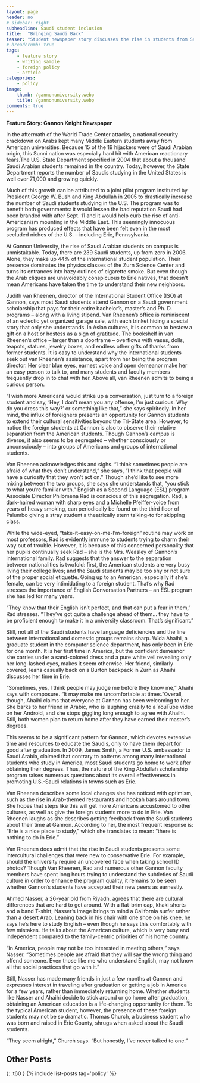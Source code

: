 ```yaml
---
layout: page
header: no
# sidebar: right
subheadline: Saudi student inclusion
title:  "Bringing Saudi Back"
teaser: "Student newspaper story discusses the rise in students from Saudi Arabia on Gannon's campus and their struggles to integrate with native students."
# breadcrumb: true
tags:
    - feature story
    - writing sample
    - foreign policy
    - article
categories:
    - policy
image:
    thumb: /gannonuniversity.webp
    title: /gannonuniversity.webp
comments: true
---
```


__Feature Story: Gannon Knight Newspaper__

In the aftermath of the World Trade Center attacks, a national security crackdown on Arabs kept many Middle Eastern students away from American universities. Because 15 of the 19 hijackers were of Saudi Arabian origin, this Sunni nation was especially hard hit with American reactionary fears.The U.S. State Department specified in 2004 that about a thousand Saudi Arabian students remained in the country. Today, however, the State Department reports the number of Saudis studying in the United States is well over 71,000 and growing quickly.

Much of this growth can be attributed to a joint pilot program instituted by President George W. Bush and King Abdullah in 2005 to drastically increase the number of Saudi students studying in the U.S. The program was to benefit both governments: it would lessen the bad reputation Saudi had been branded with after Sept. 11 and it would help curb the rise of anti-Americanism mounting in the Middle East. This seemingly innocuous program has produced effects that have been felt even in the most secluded niches of the U.S. – including Erie, Pennsylvania.

At Gannon University, the rise of Saudi Arabian students on campus is unmistakable. Today, there are 239 Saudi students, up from zero in 2006. Alone, they make up 44% of the international student population. Their presence dominates the physics classes of the Zurn Science Center and turns its entrances into hazy outlines of cigarette smoke. But even though the Arab cliques are unavoidably conspicuous to Erie natives, that doesn’t mean Americans have taken the time to understand their new neighbors.

Judith van Rheenen, director of the International Student Office (ISO) at Gannon, says most Saudi students attend Gannon on a Saudi government scholarship that pays for their entire bachelor’s, master’s and Ph. D. programs – along with a living stipend. Van Rheenen’s office is reminiscent of an eclectic yet organized garage sale, with each trinket hiding a special story that only she understands. In Asian cultures, it is common to bestow a gift on a host or hostess as a sign of gratitude. The bookshelf in van Rheenen’s office – larger than a doorframe – overflows with vases, dolls, teapots, statues, jewelry boxes, and endless other gifts of thanks from former students. It is easy to understand why the international students seek out van Rheenen’s assistance, apart from her being the program director. Her clear blue eyes, earnest voice and open demeanor make her an easy person to talk to, and many students and faculty members frequently drop in to chat with her. Above all, van Rheenen admits to being a curious person.

“I wish more Americans would strike up a conversation, just turn to a foreign student and say, ‘Hey, I don’t mean you any offense, I’m just curious. Why do you dress this way?’ or something like that,” she says spiritedly. In her mind, the influx of foreigners presents an opportunity for Gannon students to extend their cultural sensitivities beyond the Tri-State area. However, to notice the foreign students at Gannon is also to observe their relative separation from the American students. Though Gannon’s campus is diverse, it also seems to be segregated – whether consciously or unconsciously – into groups of Americans and groups of international students.

Van Rheenen acknowledges this and sighs. “I think sometimes people are afraid of what they don’t understand,” she says, “I think that people will have a curiosity that they won’t act on.” Though she’d like to see more mixing between the two groups, she says she understands that, “you stick to what you’re familiar with.” English as a Second Language (ESL) program Associate Director Philomena Rad is conscious of this segregation. Rad, a dark-haired woman with sharp eyes and a Michelle Pfeiffer-voice from years of heavy smoking, can periodically be found on the third floor of Palumbo giving a stray student a theatrically stern talking-to for skipping class.

While the wide-eyed, “take-it-easy-on-me-I’m-foreign” routine may work on most professors, Rad is evidently immune to students trying to charm their way out of trouble. However, it is because of this concerned personality that her pupils continually seek Rad – she is the Mrs. Weasley of Gannon’s international family. Rad suggests that the answer to the separation between nationalities is twofold: first, the American students are very busy living their college lives; and the Saudi students may be too shy or not sure of the proper social etiquette. Going up to an American, especially if she’s female, can be very intimidating to a foreign student. That’s why Rad stresses the importance of English Conversation Partners – an ESL program she has led for many years.

“They know that their English isn’t perfect, and that can put a fear in them,” Rad stresses. “They’ve got quite a challenge ahead of them… they have to be proficient enough to make it in a university classroom. That’s significant.”


Still, not all of the Saudi students have language deficiencies and the line between international and domestic groups remains sharp. Wida Ahaihi, a graduate student in the computer science department, has only been in Erie for one month. It is her first time in America, but the confident demeanor she carries under a sand-colored dress and a pure white veil revealing only her long-lashed eyes, makes it seem otherwise. Her friend, similarly covered, leans casually back on a Burton backpack in Zurn as Ahaihi discusses her time in Erie.

“Sometimes, yes, I think people may judge me before they know me,” Ahaihi says with composure. “It may make me uncomfortable at times.”Overall, though, Ahaihi claims that everyone at Gannon has been welcoming to her. She barks to her friend in Arabic, who is laughing crazily to a YouTube video on her Android, and she stops giggling long enough to agree with Ahaihi. Still, both women plan to return home after they have earned their master’s degrees.

This seems to be a significant pattern for Gannon, which devotes extensive time and resources to educate the Saudis, only to have them depart for good after graduation. In 2009, James Smith, a Former U.S. ambassador to Saudi Arabia, claimed that contrary to patterns among many international students who study in America, most Saudi students go home to work after obtaining their degrees. Thus, the nature of the King Abdullah scholarship program raises numerous questions about its overall effectiveness in promoting U.S.-Saudi relations in towns such as Erie.

Van Rheenen describes some local changes she has noticed with optimism, such as the rise in Arab-themed restaurants and hookah bars around town. She hopes that steps like this will get more Americans accustomed to other cultures, as well as give the foreign students more to do in Erie. Van Rheenen laughs as she describes getting feedback from the Saudi students about their time at Gannon. According to her, the most frequent response is: “Erie is a nice place to study,” which she translates to mean: “there is nothing to do in Erie.”

Van Rheenen does admit that the rise in Saudi students presents some intercultural challenges that were new to conservative Erie. For example, should the university require an uncovered face when taking school ID photos? Though Van Rheenen, Rad and numerous other Gannon faculty members have spent long hours trying to understand the subtleties of Saudi culture in order to enhance the program quality, it remains to be seen whether Gannon’s students have accepted their new peers as earnestly.

Ahmed Nasser, a 26-year old from Riyadh, agrees that there are cultural differences that are hard to get around. With a flat-brim cap, khaki shorts and a band T-shirt, Nasser’s image brings to mind a California surfer rather than a desert Arab. Leaning back in his chair with one shoe on his knee, he says he’s here to study English – even though he says this comfortably with few mistakes. He talks about the American culture, which is very busy and independent compared to the family-centric priorities of his home country.

“In America, people may not be too interested in meeting others,” says Nasser. “Sometimes people are afraid that they will say the wrong thing and offend someone. Even those like me who understand English, may not know all the social practices that go with it.”

Still, Nasser has made many friends in just a few months at Gannon and expresses interest in traveling after graduation or getting a job in America for a few years, rather than immediately returning home. Whether students like Nasser and Ahaihi decide to stick around or go home after graduation, obtaining an American education is a life-changing opportunity for them. To the typical American student, however, the presence of these foreign students may not be so dramatic. Thomas Church, a business student who was born and raised in Erie County, shrugs when asked about the Saudi students.

“They seem alright,” Church says. “But honestly, I’ve never talked to one.”



## Other Posts
{: .t60 }
{% include list-posts tag='policy' %}
